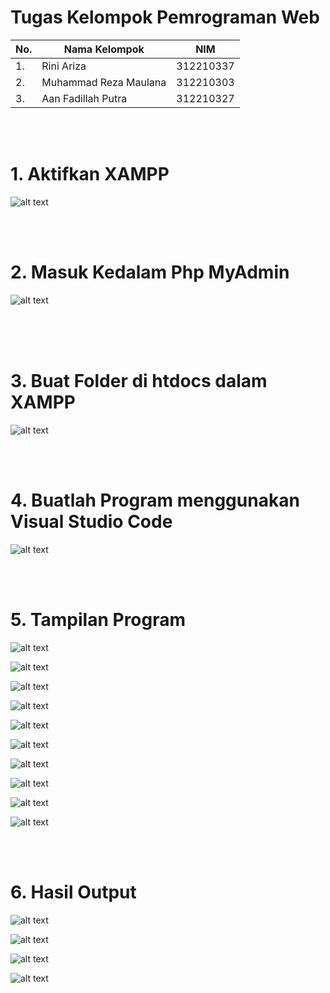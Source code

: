 # Tugas Kelompok Pemrograman Web


| No.| Nama Kelompok |       NIM                           |
|----|------------|----------------------------------------|
| 1. | Rini Ariza | 312210337               |
| 2. | Muhammad Reza Maulana       |  312210303   |
| 3. | Aan Fadillah Putra  | 312210327 |

<br><br>

# 1. Aktifkan XAMPP

![alt text](https://github.com/rniarzz/pemrograman-web-1/blob/main/Images/1.png?raw=true)

<br><br>

# 2. Masuk Kedalam Php MyAdmin

![alt text](https://github.com/rniarzz/pemrograman-web-1/blob/main/Images/2.png?raw=true)

<br><br><br>

# 3. Buat Folder di htdocs dalam XAMPP 

![alt text](https://github.com/rniarzz/pemrograman-web-1/blob/main/Images/3.png?raw=true)

<br><br>

# 4. Buatlah Program menggunakan Visual Studio Code 

![alt text](https://github.com/rniarzz/pemrograman-web-1/blob/main/Images/4.png?raw=true)

<br><br>

# 5. Tampilan Program

![alt text](https://github.com/rniarzz/pemrograman-web-1/blob/main/Images/4.png?raw=true)

![alt text](https://github.com/rniarzz/pemrograman-web-1/blob/main/Images/5.png?raw=true)

![alt text](https://github.com/rniarzz/pemrograman-web-1/blob/main/Images/6.png?raw=true)

![alt text](https://github.com/rniarzz/pemrograman-web-1/blob/main/Images/7.png?raw=true)

![alt text](https://github.com/rniarzz/pemrograman-web-1/blob/main/Images/8.png?raw=true)

![alt text](https://github.com/rniarzz/pemrograman-web-1/blob/main/Images/9.png?raw=true)

![alt text](https://github.com/rniarzz/pemrograman-web-1/blob/main/Images/10.png?raw=true)

![alt text](https://github.com/rniarzz/pemrograman-web-1/blob/main/Images/11.png?raw=true)

![alt text](https://github.com/rniarzz/pemrograman-web-1/blob/main/Images/12.png?raw=true)

![alt text](https://github.com/rniarzz/pemrograman-web-1/blob/main/Images/13.png?raw=true)

<br><br>

# 6. Hasil Output

![alt text](https://github.com/rniarzz/pemrograman-web-1/blob/main/Images/14.png?raw=true)

![alt text](https://github.com/rniarzz/pemrograman-web-1/blob/main/Images/15.png?raw=true)

![alt text](https://github.com/rniarzz/pemrograman-web-1/blob/main/Images/16.png?raw=true)

![alt text](https://github.com/rniarzz/pemrograman-web-1/blob/main/Images/17.png?raw=true)
